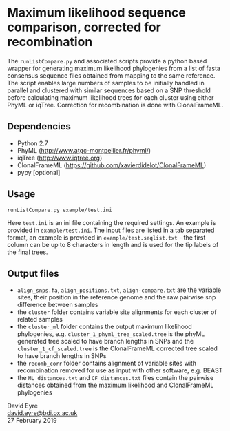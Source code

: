 # Maximum likelihood sequence comparison, corrected for recombination

The `runListCompare.py` and associated scripts provide a python based wrapper for generating maximum likelihood phylogenies from a list of fasta consensus sequence files obtained from mapping to the same reference. The script enables large numbers of samples to be initially handled in parallel and clustered with similar sequences based on a SNP threshold before calculating maximum likelihood trees for each cluster using either PhyML or iqTree. Correction for recombination is done with ClonalFrameML.

## Dependencies
 - Python 2.7
 - PhyML (http://www.atgc-montpellier.fr/phyml/)
 - iqTree (http://www.iqtree.org)
 - ClonalFrameML (https://github.com/xavierdidelot/ClonalFrameML)
 - pypy [optional]
 
## Usage

```runListCompare.py example/test.ini```

Here `test.ini` is an ini file containing the required settings. An example is provided in `example/test.ini`. The input files are listed in a tab separated format, an example is provided in `example/test.seqlist.txt` - the first column can be up to 8 characters in length and is used for the tip labels of the final trees.

## Output files
 - `align_snps.fa`, `align_positions.txt`, `align-compare.txt` are the variable sites, their position in the reference genome and the raw pairwise snp difference between samples
 - the `cluster` folder contains variable site alignments for each cluster of related samples
 - the `cluster_ml` folder contains the output maximum likelihood phylogenies, e.g. `cluster_1_phyml_tree_scaled.tree` is the phyML generated tree scaled to have branch lengths in SNPs and the `cluster_1_cf_scaled.tree` is the ClonalFrameML corrected tree scaled to have branch lengths in SNPs
 - the `recomb_corr` folder contains alignment of variable sites with recombination removed for use as input with other software, e.g. BEAST
 - the `ML_distances.txt` and `CF_distances.txt` files contain the pairwise distances obtained from the maximum likelihood and ClonalFrameML phylogenies
 
David Eyre  
david.eyre@bdi.ox.ac.uk  
27 February 2019